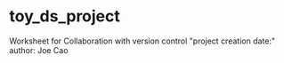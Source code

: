 # toy_ds_project
Worksheet for Collaboration with version control
"project creation date:"
author: Joe Cao
